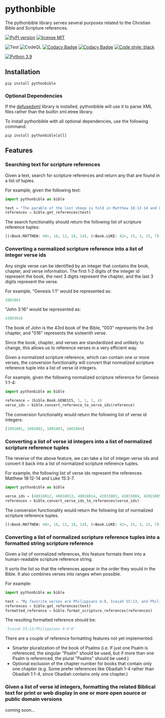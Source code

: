 # pythonbible

The pythonbible library serves several purposes related to the Christian Bible and Scripture references.

[![PyPI version](https://img.shields.io/pypi/v/pythonbible?color=blue&logo=pypi&logoColor=lightgray)](https://pypi.org/project/pythonbible/)
[![license MIT](https://img.shields.io/badge/license-MIT-orange.svg)](https://opensource.org/licenses/MIT)

![Test](https://github.com/avendesora/python-bible/workflows/Test/badge.svg)
![CodeQL](https://github.com/avendesora/python-bible/workflows/CodeQL/badge.svg)
[![Codacy Badge](https://app.codacy.com/project/badge/Grade/dc1333c64b434f7bb813d08750462921)](https://www.codacy.com/gh/avendesora/python-bible/dashboard?utm_source=github.com&amp;utm_medium=referral&amp;utm_content=avendesora/python-bible&amp;utm_campaign=Badge_Grade)
[![Codacy Badge](https://app.codacy.com/project/badge/Coverage/dc1333c64b434f7bb813d08750462921)](https://www.codacy.com/gh/avendesora/python-bible/dashboard?utm_source=github.com&utm_medium=referral&utm_content=avendesora/python-bible&utm_campaign=Badge_Coverage)
[![Code style: black](https://img.shields.io/badge/code%20style-black-000000.svg)](https://github.com/psf/black)

[![Python 3.9](https://img.shields.io/badge/python-3.6%20%7C%203.7%20%7C%203.8%20%7C%203.9-blue?logo=python&logoColor=lightgray)](https://www.python.org/downloads/release/python-390/)

## Installation

```shell script
pip install pythonbible
```

### Optional Dependencies

If the [defusedxml](https://github.com/tiran/defusedxml) library is installed, pythonbible will use it to parse XML files rather than the builtin xml.etree library.

To install pythonbible with all optional dependencies, use the following command.

```shell script
pip install pythonbible[all]
```

## Features

### Searching text for scripture references
Given a text, search for scripture references and return any that are found in a list of tuples.

For example, given the following text:

```python
import pythonbible as bible

text = "The parable of the lost sheep is told in Matthew 18:12-14 and Luke 15:3-7."
references = bible.get_references(text)
```

The search functionality should return the following list of scripture reference tuples:

```python
[(<Book.MATTHEW: 40>, 18, 12, 18, 14), (<Book.LUKE: 42>, 15, 3, 15, 7)]
```

### Converting a normalized scripture reference into a list of integer verse ids
Any single verse can be identified by an integer that contains the book, chapter, and verse information.
The first 1-2 digits of the integer id represent the book, the next 3 digits represent the chapter, and the last 3 digits represent the verse.

For example, "Genesis 1:1" would be represented as:

```python
1001001
```

"John 3:16" would be represented as:

```python
43003016
```

The book of John is the 43rd book of the Bible, "003" represents the 3rd chapter, and "016" represents the sixteenth verse.

Since the book, chapter, and verses are standardized and unlikely to change, this allows us to reference verses in a very efficient way.

Given a normalized scripture reference, which can contain one or more verses, the conversion functionality will convert that normalized scripture reference tuple into a list of verse id integers.

For example, given the following normalized scripture reference for Genesis 1:1-4:

```python
import pythonbible as bible

reference = (bible.Book.GENESIS, 1, 1, 1, 4)
verse_ids = bible.convert_reference_to_verse_ids(reference)
```

The conversion functionality would return the following list of verse id integers:

```python
[1001001, 1001002, 1001003, 1001004]
```

### Converting a list of verse id integers into a list of normalized scripture reference tuples
The reverse of the above feature, we can take a list of integer verse ids and convert it back into a list of normalized scripture reference tuples.

For example, the following list of verse ids represent the references Matthew 18:12-14 and Luke 15:3-7.

```python
import pythonbible as bible

verse_ids = [40018012, 40018013, 40018014, 42015003, 42015004, 42015005, 42015006, 42015007, ]
references = bible.convert_verse_ids_to_references(verse_ids)
```

The conversion functionality would return the following list of normalized scripture reference tuples.

```python
[(<Book.MATTHEW: 40>, 18, 12, 18, 14), (<Book.LUKE: 42>, 15, 3, 15, 7)]
```

### Converting a list of normalized scripture reference tuples into a formatted string scripture reference
Given a list of normalized references, this feature formats them into a human-readable scripture reference string.

It sorts the list so that the references appear in the order they would in the Bible. 
It also combines verses into ranges when possible.

For example:

```python
import pythonbible as bible

text = "My favorite verses are Philippians 4:8, Isaiah 55:13, and Philippians 4:4-7."
references = bible.get_references(text)
formatted_reference = bible.format_scripture_references(references)
```

The resulting formatted reference should be:

```python
'Isaiah 55:13;Philippians 4:4-8'
```

There are a couple of reference formatting features not yet implemented:
*   Smarter pluralization of the book of Psalms (i.e. If just one Psalm is referenced, the singular "Psalm" should be used, but if more than one Psalm is referenced, the plural "Psalms" should be used.)
*   Optional exclusion of the chapter number for books that contain only one chapter (e.g. Some prefer references like Obadiah 1-4 rather than Obadiah 1:1-4, since Obadiah contains only one chapter.)

### Given a list of verse id integers, formatting the related Biblical text for print or web display in one or more open source or public domain versions

coming soon...